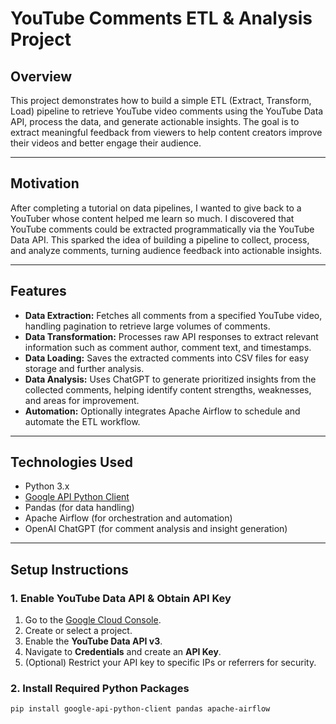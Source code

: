 # YouTube Comments ETL & Analysis Project

## Overview

This project demonstrates how to build a simple ETL (Extract, Transform, Load) pipeline to retrieve YouTube video comments using the YouTube Data API, process the data, and generate actionable insights. The goal is to extract meaningful feedback from viewers to help content creators improve their videos and better engage their audience.

---

## Motivation

After completing a tutorial on data pipelines, I wanted to give back to a YouTuber whose content helped me learn so much. I discovered that YouTube comments could be extracted programmatically via the YouTube Data API. This sparked the idea of building a pipeline to collect, process, and analyze comments, turning audience feedback into actionable insights.

---

## Features

- **Data Extraction:** Fetches all comments from a specified YouTube video, handling pagination to retrieve large volumes of comments.
- **Data Transformation:** Processes raw API responses to extract relevant information such as comment author, comment text, and timestamps.
- **Data Loading:** Saves the extracted comments into CSV files for easy storage and further analysis.
- **Data Analysis:** Uses ChatGPT to generate prioritized insights from the collected comments, helping identify content strengths, weaknesses, and areas for improvement.
- **Automation:** Optionally integrates Apache Airflow to schedule and automate the ETL workflow.

---

## Technologies Used

- Python 3.x
- [Google API Python Client](https://github.com/googleapis/google-api-python-client)
- Pandas (for data handling)
- Apache Airflow (for orchestration and automation)
- OpenAI ChatGPT (for comment analysis and insight generation)

---

## Setup Instructions

### 1. Enable YouTube Data API & Obtain API Key

1. Go to the [Google Cloud Console](https://console.cloud.google.com/).
2. Create or select a project.
3. Enable the **YouTube Data API v3**.
4. Navigate to **Credentials** and create an **API Key**.
5. (Optional) Restrict your API key to specific IPs or referrers for security.

### 2. Install Required Python Packages

```bash
pip install google-api-python-client pandas apache-airflow
